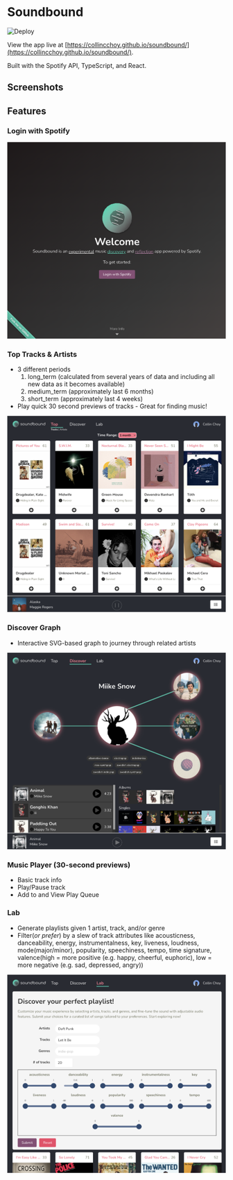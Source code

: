# **Soundbound**

![Deploy](https://github.com/collincchoy/soundbound/workflows/Deploy/badge.svg)

View the app live at [https://collincchoy.github.io/soundbound/](https://collincchoy.github.io/soundbound/).

Built with the Spotify API, TypeScript, and React.

## Screenshots

## Features

### Login with Spotify

<img src="public/screenshots/welcome-page.png" >

### Top Tracks & Artists
  - 3 different periods
    1. long_term (calculated from several years of data and including all new data as it becomes available)
    2. medium_term (approximately last 6 months)
    3. short_term (approximately last 4 weeks)
  - Play quick 30 second previews of tracks - Great for finding music!

<img src="public/screenshots/top-artists-page.png" >

### Discover Graph
  - Interactive SVG-based graph to journey through related artists

<img src="public/screenshots/discover-page.png" >

### Music Player (30-second previews)
  - Basic track info
  - Play/Pause track
  - Add to and View Play Queue

### Lab
  - Generate playlists given 1 artist, track, and/or genre
  - Filter(_or prefer_) by a slew of track attributes like acousticness, danceability, energy, instrumentalness, key, liveness, loudness, mode(major/minor), popularity, speechiness, tempo, time signature, valence(high = more positive (e.g. happy, cheerful, euphoric), low = more negative (e.g. sad, depressed, angry))

<img src="public/screenshots/lab-page.png" >
